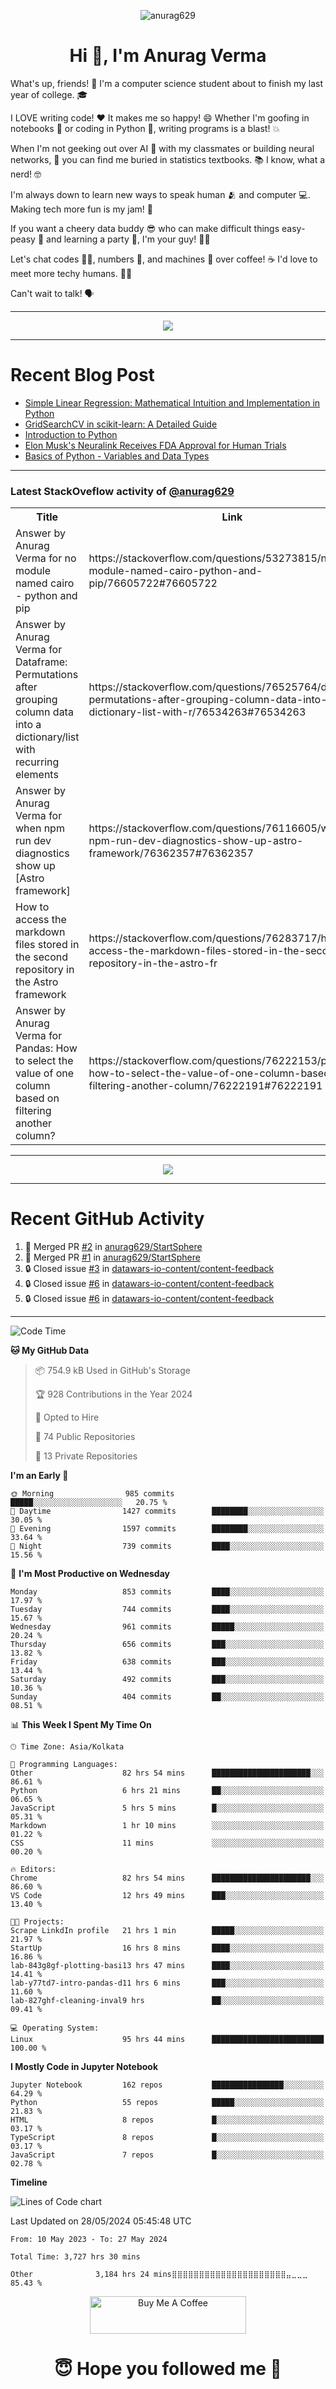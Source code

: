 

<p align="center"> <img src="https://komarev.com/ghpvc/?username=anurag629&label=Profile%20views&color=0e75b6&style=flat" alt="anurag629" /> </p>

<h1 align="center">Hi 👋, I'm Anurag Verma</h1>

What's up, friends! 👋 I'm a computer science student about to finish my last year of college. 🎓

I LOVE writing code! ❤️ It makes me so happy! 😄 Whether I'm goofing in notebooks 📓 or coding in Python 🐍, writing programs is a blast! 💥

When I'm not geeking out over AI 🤖 with my classmates or building neural networks, 🧠 you can find me buried in statistics textbooks. 📚 I know, what a nerd! 🤓

I'm always down to learn new ways to speak human 🫂 and computer 💻. Making tech more fun is my jam! 🍇

If you want a cheery data buddy 😎 who can make difficult things easy-peasy 🥝 and learning a party 🎉, I'm your guy! 🙋‍♂️

Let's chat codes 👨‍💻, numbers 🧮, and machines 🤖 over coffee! ☕ I'd love to meet more techy humans. 💁‍♂️

Can't wait to talk! 🗣️

---

<p align="center">
  <img src="https://spotify-github-profile.vercel.app/api/view.svg?uid=mwvywke3fo2gajpenodnmobfh&cover_image=true&theme=default&show_offline=false&background_color=121212&interchange=false&bar_color=53b14f&bar_color_cover=true">
</p>

---

# Recent Blog Post

<!-- BLOG-POST-LIST:START -->
- [Simple Linear Regression: Mathematical Intuition and Implementation in Python](https://codercops.tech/blog/machine-learning-algorithms/simple-linear-regression-mathematical-intuation)
- [GridSearchCV in scikit-learn: A Detailed Guide](https://codercops.tech/blog/gridsearchcv-in-scikit-learn-a-detailed-guide)
- [Introduction to Python](https://codercops.tech/blog/python-tutorial/introduction-to-python)
- [Elon Musk&#39;s Neuralink Receives FDA Approval for Human Trials](https://codercops.tech/blog/elon-musks-neuralink-receives-fda-approval-for-human-trials)
- [Basics of Python - Variables and Data Types](https://codercops.tech/blog/python-basics-of-python-variables-and-data-types)
<!-- BLOG-POST-LIST:END -->

---

### Latest StackOveflow activity of [@anurag629](https://github.com/anurag629)
<table>
  <tr><th>Title</th><th>Link</th></tr>
  <!-- STACKOVERFLOW:START --><tr><td>Answer by Anurag Verma for no module named cairo - python and pip</td><td>https://stackoverflow.com/questions/53273815/no-module-named-cairo-python-and-pip/76605722#76605722</td></tr><tr><td>Answer by Anurag Verma for Dataframe: Permutations after grouping column data into a dictionary/list with recurring elements</td><td>https://stackoverflow.com/questions/76525764/dataframe-permutations-after-grouping-column-data-into-a-dictionary-list-with-r/76534263#76534263</td></tr><tr><td>Answer by Anurag Verma for when npm run dev diagnostics show up [Astro framework]</td><td>https://stackoverflow.com/questions/76116605/when-npm-run-dev-diagnostics-show-up-astro-framework/76362357#76362357</td></tr><tr><td>How to access the markdown files stored in the second repository in the Astro framework</td><td>https://stackoverflow.com/questions/76283717/how-to-access-the-markdown-files-stored-in-the-second-repository-in-the-astro-fr</td></tr><tr><td>Answer by Anurag Verma for Pandas: How to select the value of one column based on filtering another column?</td><td>https://stackoverflow.com/questions/76222153/pandas-how-to-select-the-value-of-one-column-based-on-filtering-another-column/76222191#76222191</td></tr><!-- STACKOVERFLOW:END -->
</table>

---

<p align="center">
  <img alig src="https://github-profile-trophy.vercel.app/?username=anurag629&theme=onedark&column=-1" />
</p>

---

# Recent GitHub Activity
<!--START_SECTION:activity-->
1. 🎉 Merged PR [#2](https://github.com/anurag629/StartSphere/pull/2) in [anurag629/StartSphere](https://github.com/anurag629/StartSphere)
2. 🎉 Merged PR [#1](https://github.com/anurag629/StartSphere/pull/1) in [anurag629/StartSphere](https://github.com/anurag629/StartSphere)
3. 🔒 Closed issue [#3](https://github.com/datawars-io-content/content-feedback/issues/3) in [datawars-io-content/content-feedback](https://github.com/datawars-io-content/content-feedback)
4. 🔒 Closed issue [#6](https://github.com/datawars-io-content/content-feedback/issues/6) in [datawars-io-content/content-feedback](https://github.com/datawars-io-content/content-feedback)
5. 🔒 Closed issue [#6](https://github.com/datawars-io-content/content-feedback/issues/6) in [datawars-io-content/content-feedback](https://github.com/datawars-io-content/content-feedback)
<!--END_SECTION:activity-->

---

<!--START_SECTION:waka-->
![Code Time](http://img.shields.io/badge/Code%20Time-3%2C730%20hrs%2021%20mins-blue)

**🐱 My GitHub Data** 

> 📦 754.9 kB Used in GitHub's Storage 
 > 
> 🏆 928 Contributions in the Year 2024
 > 
> 💼 Opted to Hire
 > 
> 📜 74 Public Repositories 
 > 
> 🔑 13 Private Repositories 
 > 
**I'm an Early 🐤** 

```text
🌞 Morning                985 commits         █████░░░░░░░░░░░░░░░░░░░░   20.75 % 
🌆 Daytime                1427 commits        ████████░░░░░░░░░░░░░░░░░   30.05 % 
🌃 Evening                1597 commits        ████████░░░░░░░░░░░░░░░░░   33.64 % 
🌙 Night                  739 commits         ████░░░░░░░░░░░░░░░░░░░░░   15.56 % 
```
📅 **I'm Most Productive on Wednesday** 

```text
Monday                   853 commits         ████░░░░░░░░░░░░░░░░░░░░░   17.97 % 
Tuesday                  744 commits         ████░░░░░░░░░░░░░░░░░░░░░   15.67 % 
Wednesday                961 commits         █████░░░░░░░░░░░░░░░░░░░░   20.24 % 
Thursday                 656 commits         ███░░░░░░░░░░░░░░░░░░░░░░   13.82 % 
Friday                   638 commits         ███░░░░░░░░░░░░░░░░░░░░░░   13.44 % 
Saturday                 492 commits         ███░░░░░░░░░░░░░░░░░░░░░░   10.36 % 
Sunday                   404 commits         ██░░░░░░░░░░░░░░░░░░░░░░░   08.51 % 
```


📊 **This Week I Spent My Time On** 

```text
🕑︎ Time Zone: Asia/Kolkata

💬 Programming Languages: 
Other                    82 hrs 54 mins      ██████████████████████░░░   86.61 % 
Python                   6 hrs 21 mins       ██░░░░░░░░░░░░░░░░░░░░░░░   06.65 % 
JavaScript               5 hrs 5 mins        █░░░░░░░░░░░░░░░░░░░░░░░░   05.31 % 
Markdown                 1 hr 10 mins        ░░░░░░░░░░░░░░░░░░░░░░░░░   01.22 % 
CSS                      11 mins             ░░░░░░░░░░░░░░░░░░░░░░░░░   00.20 % 

🔥 Editors: 
Chrome                   82 hrs 54 mins      ██████████████████████░░░   86.60 % 
VS Code                  12 hrs 49 mins      ███░░░░░░░░░░░░░░░░░░░░░░   13.40 % 

🐱‍💻 Projects: 
Scrape LinkdIn profile   21 hrs 1 min        █████░░░░░░░░░░░░░░░░░░░░   21.97 % 
StartUp                  16 hrs 8 mins       ████░░░░░░░░░░░░░░░░░░░░░   16.86 % 
lab-843g8gf-plotting-basi13 hrs 47 mins      ████░░░░░░░░░░░░░░░░░░░░░   14.41 % 
lab-y77td7-intro-pandas-d11 hrs 6 mins       ███░░░░░░░░░░░░░░░░░░░░░░   11.60 % 
lab-827ghf-cleaning-inval9 hrs               ██░░░░░░░░░░░░░░░░░░░░░░░   09.41 % 

💻 Operating System: 
Linux                    95 hrs 44 mins      █████████████████████████   100.00 % 
```

**I Mostly Code in Jupyter Notebook** 

```text
Jupyter Notebook         162 repos           ████████████████░░░░░░░░░   64.29 % 
Python                   55 repos            █████░░░░░░░░░░░░░░░░░░░░   21.83 % 
HTML                     8 repos             █░░░░░░░░░░░░░░░░░░░░░░░░   03.17 % 
TypeScript               8 repos             █░░░░░░░░░░░░░░░░░░░░░░░░   03.17 % 
JavaScript               7 repos             █░░░░░░░░░░░░░░░░░░░░░░░░   02.78 % 
```



**Timeline**

![Lines of Code chart](https://raw.githubusercontent.com/anurag629/anurag629/main/assets/bar_graph.png)


 Last Updated on 28/05/2024 05:45:48 UTC
<!--END_SECTION:waka-->

<!--START_SECTION:waka-simple-->

```text
From: 10 May 2023 - To: 27 May 2024

Total Time: 3,727 hrs 30 mins

Other              3,184 hrs 24 mins⣿⣿⣿⣿⣿⣿⣿⣿⣿⣿⣿⣿⣿⣿⣿⣿⣿⣿⣿⣿⣿⣤⣀⣀⣀   85.43 %
```

<!--END_SECTION:waka-simple-->

<p align="center"> 
<a href="https://www.buymeacoffee.com/anurag629" target="_blank"><img src="https://cdn.buymeacoffee.com/buttons/default-orange.png" alt="Buy Me A Coffee" height="60" width="250"></a>
</p>


<h1 align="center"> 😇 Hope you followed me 🥰  </h1>
